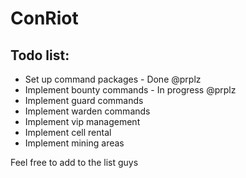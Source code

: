 ConRiot
=======

Todo list:
----------------
- Set up command packages - Done @prplz
- Implement bounty commands - In progress @prplz
- Implement guard commands
- Implement warden commands
- Implement vip management
- Implement cell rental
- Implement mining areas

Feel free to add to the list guys
